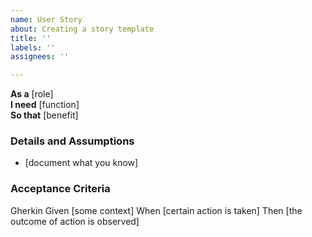 ```yaml
---
name: User Story
about: Creating a story template
title: ''
labels: ''
assignees: ''

---
```


**As a** [role]  
 **I need** [function]  
 **So that** [benefit]  
   
 ### Details and Assumptions
 * [document what you know]
   
 ### Acceptance Criteria  
   
Gherkin
 Given [some context]
 When [certain action is taken]
 Then [the outcome of action is observed]
